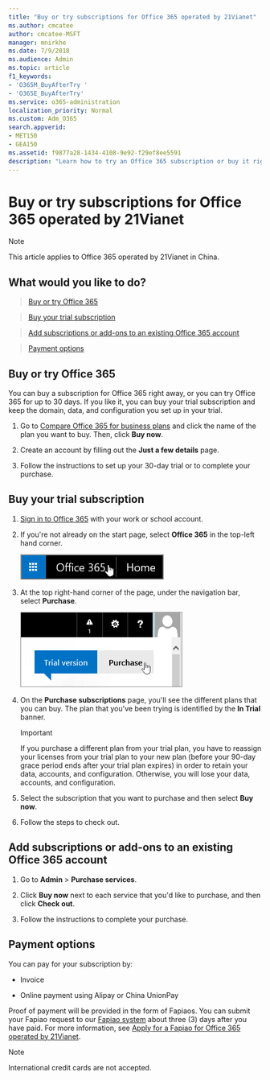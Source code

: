 ```yaml
---
title: "Buy or try subscriptions for Office 365 operated by 21Vianet"
ms.author: cmcatee
author: cmcatee-MSFT
manager: mnirkhe
ms.date: 7/9/2018
ms.audience: Admin
ms.topic: article
f1_keywords:
- 'O365M_BuyAfterTry '
- 'O365E_BuyAfterTry'
ms.service: o365-administration
localization_priority: Normal
ms.custom: Adm_O365
search.appverid:
- MET150
- GEA150
ms.assetid: f9877a28-1434-4108-9e92-f29ef8ee5591
description: "Learn how to try an Office 365 subscription or buy it right away, add subscriptions, or get add-ons to an existing Office 365 account operated by 21Vianet in China."
---
```


# Buy or try subscriptions for Office 365 operated by 21Vianet

> [!NOTE]
>  This article applies to Office 365 operated by 21Vianet in China. 
  
## What would you like to do?
<a name="__top"> </a>

> [Buy or try Office 365](buy-or-try-subscriptions.md#__toc382575759)
    
> [Buy your trial subscription](buy-or-try-subscriptions.md#BKMK_buy_trial)
    
> [Add subscriptions or add-ons to an existing Office 365 account](buy-or-try-subscriptions.md#__toc382575762)
    
> [Payment options](buy-or-try-subscriptions.md#__toc315336073)
    
## Buy or try Office 365
<a name="__toc382575759"> </a>

You can buy a subscription for Office 365 right away, or you can try Office 365 for up to 30 days. If you like it, you can buy your trial subscription and keep the domain, data, and configuration you set up in your trial.
  
1. Go to [Compare Office 365 for business plans](http://go.microsoft.com/fwlink/p/?linkid=393691&amp;clcid=0x409) and click the name of the plan you want to buy. Then, click **Buy now**. 
    
2. Create an account by filling out the **Just a few details** page. 
    
3. Follow the instructions to set up your 30-day trial or to complete your purchase.
    
## Buy your trial subscription
<a name="BKMK_buy_trial"> </a>

1. [Sign in to Office 365](https://go.microsoft.com/fwlink/p/?linkid=513813) with your work or school account. 
    
2. If you're not already on the start page, select **Office 365** in the top-left hand corner. 
    
    ![Button to navigate to the Office 365 Start Page](../media/2fc597ab-ae33-4e5a-aec1-e60e48beac62.png)
  
3. At the top right-hand corner of the page, under the navigation bar, select **Purchase**.
    
    ![Button to purchase your Office 365 trial](../media/73fba4ad-6879-460b-8ef1-f2efb2ee4104.png)
  
4. On the **Purchase subscriptions** page, you'll see the different plans that you can buy. The plan that you've been trying is identified by the **In Trial** banner. 
    
    > [!IMPORTANT]
    > If you purchase a different plan from your trial plan, you have to reassign your licenses from your trial plan to your new plan (before your 90-day grace period ends after your trial plan expires) in order to retain your data, accounts, and configuration. Otherwise, you will lose your data, accounts, and configuration. 
  
5. Select the subscription that you want to purchase and then select **Buy now**.
    
6. Follow the steps to check out.
    
## Add subscriptions or add-ons to an existing Office 365 account
<a name="__toc382575762"> </a>

1. Go to **Admin** \> **Purchase services**.
    
2. Click **Buy now** next to each service that you'd like to purchase, and then click **Check out**.
    
3. Follow the instructions to complete your purchase.
    
## Payment options
<a name="__toc315336073"> </a>

You can pay for your subscription by:
  
- Invoice
    
- Online payment using Alipay or China UnionPay
    
Proof of payment will be provided in the form of Fapiaos. You can submit your Fapiao request to our [Fapiao system](https://go.microsoft.com/fwlink/p/?LinkId=395314) about three (3) days after you have paid. For more information, see [Apply for a Fapiao for Office 365 operated by 21Vianet](apply-for-a-fapiao.md).
  
> [!NOTE]
>  International credit cards are not accepted. 
  

